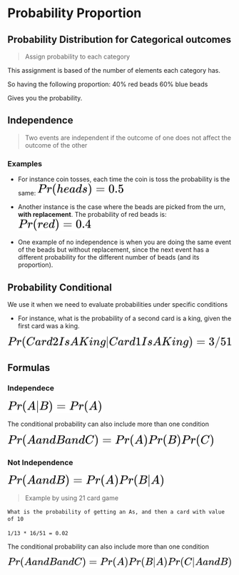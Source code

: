 # Probability Proportion

## Probability Distribution for Categorical outcomes

> Assign probability to each category

This assignment is based of the number of elements each category has.

So having the following proportion:
40% red beads
60% blue beads

Gives you the probability.

## Independence

> Two events are independent if the outcome of one does not affect the outcome of the other

### Examples

* For instance coin tosses, each time the coin is toss the probability is the same: <img style="transform: translateY(0.1em); background: white;" src="../../svg/oLxoSpOqAR.svg">

* Another instance is the case where the beads are picked from the urn, **with replacement**. The probability of red beads is: <img style="transform: translateY(0.1em); background: white;" src="../../svg/oiIxoWX3LZ.svg">

* One example of no independence is when you are doing the same event of the beads but without replacement, since the next event has a different probability for the different number of beads (and its proportion).

## Probability Conditional

We use it when we need to evaluate probabilities under specific conditions

* For instance, what is the probability of a second card is a king, given the first card was a king.
  
<img style="transform: translateY(0.1em); background: white;" src="../../svg/zpLYSGhdFD.svg">

## Formulas

### Independece

<img style="transform: translateY(0.1em); background: white;" src="../../svg/NdcfFmxcDB.svg">

The conditional probability can also include more than one condition

<img style="transform: translateY(0.1em); background: white;" src="../../svg/aNc0YdN5tF.svg">

### Not Independence

<img style="transform: translateY(0.1em); background: white;" src="../../svg/XUGA0OwCrT.svg">

> Example by using 21 card game

    What is the probability of getting an As, and then a card with value of 10

    1/13 * 16/51 = 0.02

The conditional probability can also include more than one condition

<img style="transform: translateY(0.1em); background: white;" src="../../svg/umGpG8e8iX.svg">
